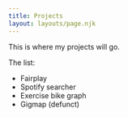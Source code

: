 ```yaml
---
title: Projects
layout: layouts/page.njk
---
```


This is where my projects will go.

The list:
- Fairplay
- Spotify searcher
- Exercise bike graph
- Gigmap (defunct)
